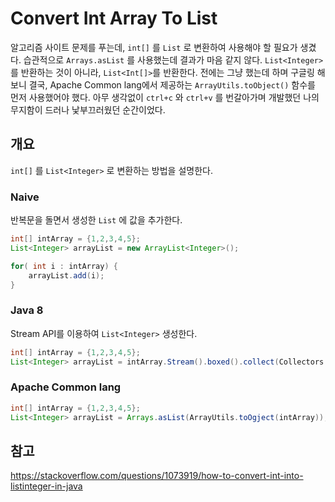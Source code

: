 # Convert Int Array To List

알고리즘 사이트 문제를 푸는데, `int[]` 를 `List` 로 변환하여 사용해야 할 필요가 생겼다. 습관적으로 `Arrays.asList` 를 사용했는데 결과가 마음 같지 않다. `List<Integer>` 를 반환하는 것이 아니라,  `List<Int[]>`를 반환한다. 전에는 그냥 했는데 하며 구글링 해보니 결국, Apache Common lang에서 제공하는 `ArrayUtils.toObject()` 함수를 먼저 사용했어야 했다. 아무 생각없이 `ctrl+c` 와 `ctrl+v` 를 번갈아가며 개발했던 나의 무지함이 드러나 낯부끄러웠던 순간이었다.

## 개요

`int[]` 를 `List<Integer>` 로 변환하는 방법을 설명한다.

### Naive

반복문을 돌면서 생성한 `List` 에 값을 추가한다.

```java
int[] intArray = {1,2,3,4,5};
List<Integer> arrayList = new ArrayList<Integer>();

for( int i : intArray) {
    arrayList.add(i);
}
```

### Java 8

Stream API를 이용하여 `List<Integer>` 생성한다.

```java
int[] intArray = {1,2,3,4,5};
List<Integer> arrayList = intArray.Stream().boxed().collect(Collectors.toList());
```

### Apache Common lang

```java
int[] intArray = {1,2,3,4,5};
List<Integer> arrayList = Arrays.asList(ArrayUtils.toOgject(intArray));
```

## 참고

https://stackoverflow.com/questions/1073919/how-to-convert-int-into-listinteger-in-java